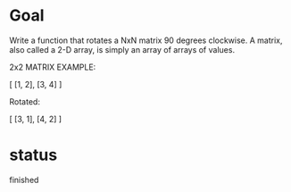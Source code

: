 # Goal

Write a function that rotates a NxN matrix 90 degrees clockwise.
A matrix, also called a 2-D array, is simply an array of arrays of values.

2x2 MATRIX EXAMPLE:

[ [1, 2],
[3, 4] ]

Rotated:

[ [3, 1],
[4, 2] ]

# status

finished